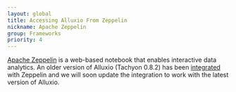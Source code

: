 ```yaml
---
layout: global
title: Accessing Alluxio From Zeppelin
nickname: Apache Zeppelin
group: Frameworks
priority: 4
---
```


[Apache Zeppelin](http://http://zeppelin-project.org/) is a web-based notebook that enables 
interactive data analytics. An older version of Alluxio (Tachyon 0.8.2) has been 
[integrated](https://github.com/apache/incubator-zeppelin/blob/master/docs/interpreter/tachyon.md) 
with Zeppelin and we will soon update the integration to work with the latest version of Alluxio.
